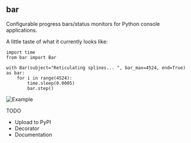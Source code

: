 bar
----

Configurable progress bars/status monitors for Python console applications.

A little taste of what it currently looks like:

    import time
    from bar import Bar

    with Bar(subject="Reticulating splines... ", bar_max=4524, end=True) as bar:
        for i in range(4524):
            time.sleep(0.0005)
            bar.step()

![Example](https://raw.github.com/utdemir/bar/master/example.gif)

TODO

* Upload to PyPI
* Decorator
* Documentation

